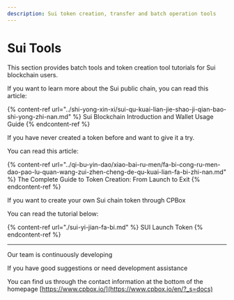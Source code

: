 ```yaml
---
description: Sui token creation, transfer and batch operation tools
---
```


# Sui Tools

This section provides batch tools and token creation tool tutorials for Sui blockchain users.

If you want to learn more about the Sui public chain, you can read this article:

{% content-ref url="../shi-yong-xin-xi/sui-qu-kuai-lian-jie-shao-ji-qian-bao-shi-yong-zhi-nan.md" %}
Sui Blockchain Introduction and Wallet Usage Guide
{% endcontent-ref %}

If you have never created a token before and want to give it a try.

You can read this article:

{% content-ref url="../qi-bu-yin-dao/xiao-bai-ru-men/fa-bi-cong-ru-men-dao-pao-lu-quan-wang-zui-zhen-cheng-de-qu-kuai-lian-fa-bi-zhi-nan.md" %}
The Complete Guide to Token Creation: From Launch to Exit
{% endcontent-ref %}

If you want to create your own Sui chain token through CPBox

You can read the tutorial below:

{% content-ref url="./sui-yi-jian-fa-bi.md" %}
SUI Launch Token
{% endcontent-ref %}

***

Our team is continuously developing

If you have good suggestions or need development assistance

You can find us through the contact information at the bottom of the homepage [https://www.cpbox.io/](https://www.cpbox.io/en/?_s=docs)
